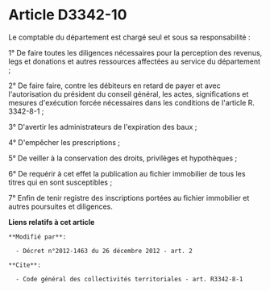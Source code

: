 # Article D3342-10

Le comptable du département est chargé seul et sous sa responsabilité : 

1° De faire toutes les diligences nécessaires pour la perception des revenus, legs et donations et autres ressources
affectées au service du département ; 

2° De faire faire, contre les débiteurs en retard de payer et avec l'autorisation du président du conseil général, les actes,
significations et mesures d'exécution forcée nécessaires dans les conditions de l'article R. 3342-8-1 ; 

3° D'avertir les administrateurs de l'expiration des baux ; 

4° D'empêcher les prescriptions ; 

5° De veiller à la conservation des droits, privilèges et hypothèques ;

6° De requérir à cet effet la publication au fichier immobilier de tous les titres qui en sont susceptibles ; 

7° Enfin de tenir registre des inscriptions portées au fichier immobilier et autres poursuites et diligences.

**Liens relatifs à cet article**

	**Modifié par**:

	  - Décret n°2012-1463 du 26 décembre 2012 - art. 2

	**Cite**:

	  - Code général des collectivités territoriales - art. R3342-8-1
